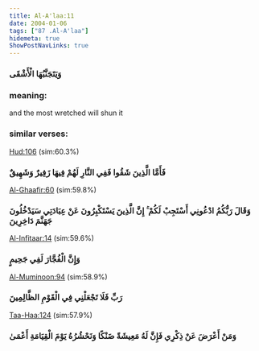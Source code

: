 ```yaml
---
title: Al-A'laa:11
date: 2004-01-06
tags: ["87 .Al-A'laa"]
hidemeta: true 
ShowPostNavLinks: true 
---
```

### وَيَتَجَنَّبُهَا الْأَشْقَى
### meaning: 
and the most wretched will shun it
### similar verses: 

[Hud:106](/11/106) (sim:60.3%)

### فَأَمَّا الَّذِينَ شَقُوا فَفِي النَّارِ لَهُمْ فِيهَا زَفِيرٌ وَشَهِيقٌ

[Al-Ghaafir:60](/40/60) (sim:59.8%)

### وَقَالَ رَبُّكُمُ ادْعُونِي أَسْتَجِبْ لَكُمْ ۚ إِنَّ الَّذِينَ يَسْتَكْبِرُونَ عَنْ عِبَادَتِي سَيَدْخُلُونَ جَهَنَّمَ دَاخِرِينَ

[Al-Infitaar:14](/82/14) (sim:59.6%)

### وَإِنَّ الْفُجَّارَ لَفِي جَحِيمٍ

[Al-Muminoon:94](/23/94) (sim:58.9%)

### رَبِّ فَلَا تَجْعَلْنِي فِي الْقَوْمِ الظَّالِمِينَ

[Taa-Haa:124](/20/124) (sim:57.9%)

### وَمَنْ أَعْرَضَ عَنْ ذِكْرِي فَإِنَّ لَهُ مَعِيشَةً ضَنْكًا وَنَحْشُرُهُ يَوْمَ الْقِيَامَةِ أَعْمَىٰ
